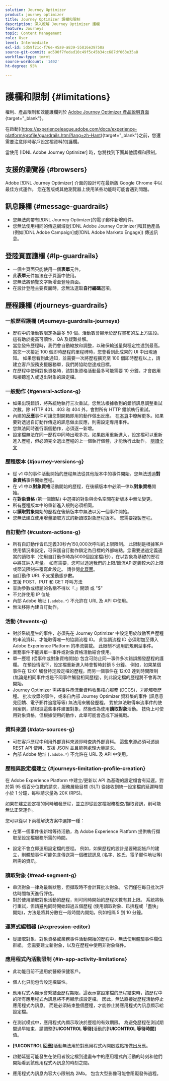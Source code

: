 ```yaml
---
solution: Journey Optimizer
product: journey optimizer
title: Journey Optimizer 護欄和限制
description: 深入瞭解 Journey Optimizer 護欄
feature: Journeys
topic: Content Management
role: User
level: Intermediate
exl-id: 5d59f21c-f76e-45a9-a839-55816e39758a
source-git-commit: ad590f7fedad10c49f5c45b34cc687df063e35a8
workflow-type: tm+mt
source-wordcount: '1402'
ht-degree: 95%

---
```


# 護欄和限制 {#limitations}

權利、產品限制和效能護欄列於 [Adobe Journey Optimizer 產品說明頁面](https://helpx.adobe.com/tw/legal/product-descriptions/adobe-journey-optimizer.html){target="_blank"}。

在啟動](https://experienceleague.adobe.com/docs/experience-platform/profile/guardrails.html?lang=zh-Hant){target="_blank"}之前，您還需要注意即時客戶設定檔資料的[護欄。

當使用 [!DNL Adobe Journey Optimizer] 時，您將找到下面其他護欄和限制。

## 支援的瀏覽器 {#browsers}

Adobe [!DNL Journey Optimizer] 介面的設計可在最新版 Google Chrome 中以最佳方式運作。 您在舊版或其他瀏覽器上使用某些功能時可能會遇到問題。

## 訊息護欄 {#message-guardrails}

* 您無法向帶有[!DNL Journey Optimizer]的電子郵件新增附件。
* 您無法使用相同的傳送網域從[!DNL Adobe Journey Optimizer]和其他產品 (例如[!DNL Adobe Campaign]或[!DNL Adobe Marketo Engage]) 傳送訊息。


## 登陸頁面護欄 {#lp-guardrails}

* 一個主頁面只能使用一個&#x200B;**表單**&#x200B;元件。
* 此&#x200B;**表單**&#x200B;元件無法在子頁面中使用。
* 您無法將預覽文字新增至登陸頁面。
* 在設計登陸主要頁面時，您無法選取&#x200B;**自行編碼**&#x200B;選項。

## 歷程護欄 {#journeys-guardrails}

### 一般歷程護欄 {#journeys-guardrails-journeys}

* 歷程中的活動數限定為最多 50 個。活動數會顯示於歷程畫布的左上方區段。這有助於提高可讀性、QA 及疑難排解。
* 當您發佈歷程時，我們會自動縮放和調整，以確保輸送量與穩定性達到最高。 當您一次接近 100 個即時歷程的里程碑時，您會看到此成果的 UI 中出現通知。 如果您看到此通知，並需要一次將歷程擴充至 100 個即時歷程以上，請建立客戶服務支援服務單，我們將協助您達成目標。
* 在歷程中使用對象資格時，該對象資格活動最多可能需要 10 分鐘，才會啟用和接聽進入或退出對象的設定檔。

### 一般動作 {#general-actions-g}

* 如果出現錯誤，將系統地執行三次重試。您無法根據收到的錯誤訊息調整重試次數。除 HTTP 401、403 和 404 外，會對所有 HTTP 錯誤執行重試。
* 內建的&#x200B;**反應**&#x200B;事件可讓您對開箱即用的動作做出反應。 在[本頁](../building-journeys/reaction-events.md)中瞭解更多。如果要對透過自訂動作傳送的訊息做出反應，則需設定專用事件。
* 您無法同時進行兩個動作，必須逐一新增。
* 設定檔無法在同一歷程中同時出現多次。如果啟用重新進入，設定檔可以重新進入歷程，但必須完全退出歷程的上一個執行個體，才能執行此動作。 [閱讀全文](../building-journeys/end-journey.md)

### 歷程版本 {#journey-versions-g}

* 從 v1 中的事件活動開始的歷程無法從其他版本中的事件開始。您無法透過&#x200B;**對象資格**&#x200B;事件開始歷程。
* 在 v1 中以&#x200B;**對象資格**&#x200B;活動開始的歷程，在後續版本中必須一律以&#x200B;**對象資格**&#x200B;開始。
* 在&#x200B;**對象資格** (第一個節點) 中選擇的對象與命名空間在新版本中無法變更。
* 所有歷程版本中的重新進入規則必須相同。
* 以&#x200B;**讀取對象**&#x200B;開始的歷程在後續版本中無法以另一個事件開始。
* 您無法建立使用增量讀取方式的新讀取對象歷程版本。 您需要複製歷程。

### 自訂動作 {#custom-actions-g}

* 所有自訂動作皆已定義30秒內150,000次呼叫的上限限制。 此限制是根據客戶使用情況來設定，可保護自訂動作鎖定為目標的外部端點。您需要透過定義適當的讀取率（使用自訂動作時為5000個設定檔/秒），在以對象為基礎的歷程中將其納入考量。 如有需要，您可以透過我們的上限/節流API定義較大的上限或節流限制來覆寫此設定。 請參閱[此頁面](../configuration/external-systems.md)。
* 自訂動作 URL 不支援動態參數。
* 支援 POST、PUT 和 GET 呼叫方法
* 查詢參數或標題的名稱不得以「.」開頭 或 &quot;$&quot;
* 不允許使用 IP 位址
* 內部 Adobe 地址 (`.adobe.*`) 不允許在 URL 及 API 中使用。
* 無法移除內建自訂動作。

### 活動 {#events-g}

* 對於系統產生的事件，必須先在 Journey Optimizer 中設定用於啟動客戶歷程的串流資料，才能取得唯一的協調流程 ID。 此協調流程 ID 必須附加至傳入 Adobe Experience Platform 的串流裝載。 此限制不適用於規則型事件。
* 業務事件不能與單一事件或對象資格活動結合使用。
* 單一歷程 (從事件或對象資格開始) 包含可防止同一事件多次錯誤觸發歷程的護欄。 在預設情況下，設定檔重新進入時會暫時封鎖 5 分鐘。 例如，如果某個事件在 12:01 觸發特定設定檔的歷程，而另一個事件在 12:03 達到時間限制 (無論是相同事件或是不同事件觸發相同歷程)，則此設定檔的歷程將不會再次開始。
* Journey Optimizer 需將事件串流至資料收集核心服務 (DCCS)，才能觸發歷程。 批次收錄的事件，或來自內部 Journey Optimizer 資料集的事件 (訊息意見回饋、電子郵件追蹤等等) 無法用來觸發歷程。 對於無法取得串流事件的使用案例，請根據這些事件建置對象，然後改為使用&#x200B;**讀取對象**&#x200B;活動。 技術上可使用對象資格，但根據使用的動作，此舉可能會造成下游挑戰。

### 資料來源 {#data-sources-g}

* 可在客戶歷程中利用外部資料來源即時查詢外部資料。 這些來源必須可透過 REST API 使用、支援 JSON 並且能夠處理大量請求。
* 內部 Adobe 地址 (`.adobe.*`) 不允許在 URL 及 API 中使用。

### 歷程與設定檔建立 {#journeys-limitation-profile-creation}

在 Adobe Experience Platform 中建立/更新以 API 為基礎的設定檔會有延遲。對於第 95 個百分位數的請求，服務層級目標 (SLT) 從接收到統一設定檔的延遲時間小於 1 分鐘，每秒請求量為 20K (RPS)。

如果在建立設定檔的同時觸發歷程，並立即從設定檔服務檢查/擷取資訊，則可能無法正常運作。

您可以從以下兩種解決方案中選擇一種：

* 在第一個事件後新增等待活動，為 Adobe Experience Platform 提供執行擷取至設定檔服務所需的時間。

* 設定不會立即運用設定檔的歷程。 例如，如果歷程的設計是要確認帳戶的建立，則體驗事件可能包含傳送第一個確認訊息 (名字、姓氏、電子郵件地址等) 所需的資訊。

### 讀取對象 {#read-segment-g}

* 串流對象一律為最新狀態，但擷取時不會計算批次對象。 它們僅在每日批次評估時間每天進行評估。
* 對於使用讀取對象活動的歷程，則可同時開始的歷程次數有其上限。 系統將執行重試，但請避免同時開始超過五個歷程 (使用讀取對象、已排程或「盡快」開始)，方法是將其分散在一段時間內開始，例如相隔 5 到 10 分鐘。

### 運算式編輯器 {#expression-editor}

* 從讀取對象、對象資格或業務事件活動開始的歷程中，無法使用體驗事件欄位群組。 您需要建立新對象，以及在歷程中使用非對象條件。


### 應用程式內活動限制 {#in-app-activity-limitations}

* 此功能目前不適用於醫療保健客戶。

* 個人化只能包含設定檔屬性。

* 應用程式內顯示會繫結至歷程期限，這表示當設定檔的歷程結束時，該歷程中的所有應用程式內訊息將不再顯示該設定檔。  因此，無法直接從歷程活動停止應用程式內訊息。 而是必須結束整個歷程，才能停止將應用程式內訊息顯示給設定檔。

* 在測試模式中，應用程式內顯示取決於歷程的有效期限。 為避免歷程在測試期間過早結束，請調整&#x200B;**[!UICONTROL 等待]**&#x200B;活動的&#x200B;**[!UICONTROL 等待時間]**&#x200B;值。

* **[!UICONTROL 回應]**&#x200B;活動無法用於對應用程式內開啟或點按做出反應。

* 啟動延遲可能發生在使用者設定檔到達畫布中的應用程式內活動的時刻和他們開始看到該應用程式內訊息的時刻之間。

* 應用程式內訊息內容大小限制為 2Mb。 包含大型影像可能會阻礙發佈過程。
